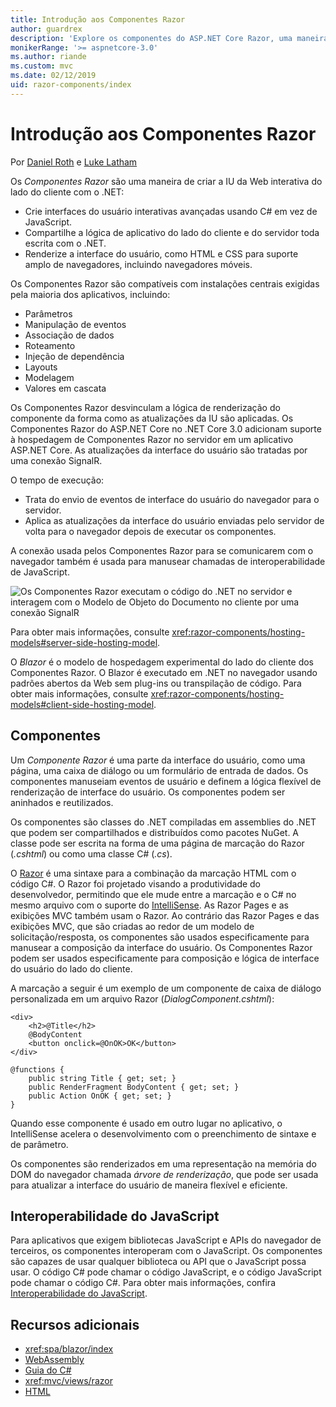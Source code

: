 ```yaml
---
title: Introdução aos Componentes Razor
author: guardrex
description: 'Explore os componentes do ASP.NET Core Razor, uma maneira de criar a IU da Web interativa do lado do cliente com o .NET em um aplicativo ASP.NET Core.'
monikerRange: '>= aspnetcore-3.0'
ms.author: riande
ms.custom: mvc
ms.date: 02/12/2019
uid: razor-components/index
---
```

# <a name="introduction-to-razor-components"></a>Introdução aos Componentes Razor

Por [Daniel Roth](https://github.com/danroth27) e [Luke Latham](https://github.com/guardrex)

Os *Componentes Razor* são uma maneira de criar a IU da Web interativa do lado do cliente com o .NET:

* Crie interfaces do usuário interativas avançadas usando C# em vez de JavaScript.
* Compartilhe a lógica de aplicativo do lado do cliente e do servidor toda escrita com o .NET.
* Renderize a interface do usuário, como HTML e CSS para suporte amplo de navegadores, incluindo navegadores móveis.

Os Componentes Razor são compatíveis com instalações centrais exigidas pela maioria dos aplicativos, incluindo:

* Parâmetros
* Manipulação de eventos
* Associação de dados
* Roteamento
* Injeção de dependência
* Layouts
* Modelagem
* Valores em cascata

Os Componentes Razor desvinculam a lógica de renderização do componente da forma como as atualizações da IU são aplicadas. Os Componentes Razor do ASP.NET Core no .NET Core 3.0 adicionam suporte à hospedagem de Componentes Razor no servidor em um aplicativo ASP.NET Core. As atualizações da interface do usuário são tratadas por uma conexão SignalR.

O tempo de execução:

* Trata do envio de eventos de interface do usuário do navegador para o servidor.
* Aplica as atualizações da interface do usuário enviadas pelo servidor de volta para o navegador depois de executar os componentes.

A conexão usada pelos Componentes Razor para se comunicarem com o navegador também é usada para manusear chamadas de interoperabilidade de JavaScript.

![Os Componentes Razor executam o código do .NET no servidor e interagem com o Modelo de Objeto do Documento no cliente por uma conexão SignalR](index/_static/aspnet-core-razor-components.png)

Para obter mais informações, consulte <xref:razor-components/hosting-models#server-side-hosting-model>.

O *Blazor* é o modelo de hospedagem experimental do lado do cliente dos Componentes Razor. O Blazor é executado em .NET no navegador usando padrões abertos da Web sem plug-ins ou transpilação de código. Para obter mais informações, consulte <xref:razor-components/hosting-models#client-side-hosting-model>.

## <a name="components"></a>Componentes

Um *Componente Razor* é uma parte da interface do usuário, como uma página, uma caixa de diálogo ou um formulário de entrada de dados. Os componentes manuseiam eventos de usuário e definem a lógica flexível de renderização de interface do usuário. Os componentes podem ser aninhados e reutilizados.

Os componentes são classes do .NET compiladas em assemblies do .NET que podem ser compartilhados e distribuídos como pacotes NuGet. A classe pode ser escrita na forma de uma página de marcação do Razor (*.cshtml*) ou como uma classe C# (*.cs*).

O [Razor](xref:mvc/views/razor) é uma sintaxe para a combinação da marcação HTML com o código C#. O Razor foi projetado visando a produtividade do desenvolvedor, permitindo que ele mude entre a marcação e o C# no mesmo arquivo com o suporte do [IntelliSense](/visualstudio/ide/using-intellisense). As Razor Pages e as exibições MVC também usam o Razor. Ao contrário das Razor Pages e das exibições MVC, que são criadas ao redor de um modelo de solicitação/resposta, os componentes são usados especificamente para manusear a composição da interface do usuário. Os Componentes Razor podem ser usados especificamente para composição e lógica de interface do usuário do lado do cliente.

A marcação a seguir é um exemplo de um componente de caixa de diálogo personalizada em um arquivo Razor (*DialogComponent.cshtml*):

```cshtml
<div>
    <h2>@Title</h2>
    @BodyContent
    <button onclick=@OnOK>OK</button>
</div>

@functions {
    public string Title { get; set; }
    public RenderFragment BodyContent { get; set; }
    public Action OnOK { get; set; }
}
```

Quando esse componente é usado em outro lugar no aplicativo, o IntelliSense acelera o desenvolvimento com o preenchimento de sintaxe e de parâmetro.

Os componentes são renderizados em uma representação na memória do DOM do navegador chamada *árvore de renderização*, que pode ser usada para atualizar a interface do usuário de maneira flexível e eficiente.

## <a name="javascript-interop"></a>Interoperabilidade do JavaScript

Para aplicativos que exigem bibliotecas JavaScript e APIs do navegador de terceiros, os componentes interoperam com o JavaScript. Os componentes são capazes de usar qualquer biblioteca ou API que o JavaScript possa usar. O código C# pode chamar o código JavaScript, e o código JavaScript pode chamar o código C#. Para obter mais informações, confira [Interoperabilidade do JavaScript](xref:razor-components/javascript-interop).

## <a name="additional-resources"></a>Recursos adicionais

* <xref:spa/blazor/index>
* [WebAssembly](http://webassembly.org/)
* [Guia do C#](/dotnet/csharp/)
* <xref:mvc/views/razor>
* [HTML](https://www.w3.org/html/)
